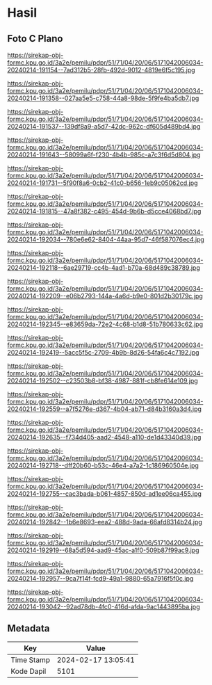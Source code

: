 # Hasil

## Foto C Plano

https://sirekap-obj-formc.kpu.go.id/3a2e/pemilu/pdpr/51/71/04/20/06/5171042006034-20240214-191154--7ad312b5-28fb-492d-9012-4819e6f5c195.jpg

https://sirekap-obj-formc.kpu.go.id/3a2e/pemilu/pdpr/51/71/04/20/06/5171042006034-20240214-191358--027aa5e5-c758-44a8-98de-5f9fe4ba5db7.jpg

https://sirekap-obj-formc.kpu.go.id/3a2e/pemilu/pdpr/51/71/04/20/06/5171042006034-20240214-191537--139df8a9-a5d7-42dc-962c-df605d489bd4.jpg

https://sirekap-obj-formc.kpu.go.id/3a2e/pemilu/pdpr/51/71/04/20/06/5171042006034-20240214-191643--58099a6f-f230-4b4b-985c-a7c3f6d5d804.jpg

https://sirekap-obj-formc.kpu.go.id/3a2e/pemilu/pdpr/51/71/04/20/06/5171042006034-20240214-191731--5f90f8a6-0cb2-41c0-b656-1eb9c05062cd.jpg

https://sirekap-obj-formc.kpu.go.id/3a2e/pemilu/pdpr/51/71/04/20/06/5171042006034-20240214-191815--47a8f382-c495-454d-9b6b-d5cce4068bd7.jpg

https://sirekap-obj-formc.kpu.go.id/3a2e/pemilu/pdpr/51/71/04/20/06/5171042006034-20240214-192034--780e6e62-8404-44aa-95d7-46f587076ec4.jpg

https://sirekap-obj-formc.kpu.go.id/3a2e/pemilu/pdpr/51/71/04/20/06/5171042006034-20240214-192118--6ae29719-cc4b-4ad1-b70a-68d489c38789.jpg

https://sirekap-obj-formc.kpu.go.id/3a2e/pemilu/pdpr/51/71/04/20/06/5171042006034-20240214-192209--e06b2793-144a-4a6d-b9e0-801d2b30179c.jpg

https://sirekap-obj-formc.kpu.go.id/3a2e/pemilu/pdpr/51/71/04/20/06/5171042006034-20240214-192345--e83659da-72e2-4c68-b1d8-51b780633c62.jpg

https://sirekap-obj-formc.kpu.go.id/3a2e/pemilu/pdpr/51/71/04/20/06/5171042006034-20240214-192419--5acc5f5c-2709-4b9b-8d26-54fa6c4c7192.jpg

https://sirekap-obj-formc.kpu.go.id/3a2e/pemilu/pdpr/51/71/04/20/06/5171042006034-20240214-192502--c23503b8-bf38-4987-881f-cb8fe614e109.jpg

https://sirekap-obj-formc.kpu.go.id/3a2e/pemilu/pdpr/51/71/04/20/06/5171042006034-20240214-192559--a7f5276e-d367-4b04-ab71-d84b3160a3d4.jpg

https://sirekap-obj-formc.kpu.go.id/3a2e/pemilu/pdpr/51/71/04/20/06/5171042006034-20240214-192635--f734d405-aad2-4548-a110-de1d43340d39.jpg

https://sirekap-obj-formc.kpu.go.id/3a2e/pemilu/pdpr/51/71/04/20/06/5171042006034-20240214-192718--dff20b60-b53c-46e4-a7a2-1c186960504e.jpg

https://sirekap-obj-formc.kpu.go.id/3a2e/pemilu/pdpr/51/71/04/20/06/5171042006034-20240214-192755--cac3bada-b061-4857-850d-ad1ee06ca455.jpg

https://sirekap-obj-formc.kpu.go.id/3a2e/pemilu/pdpr/51/71/04/20/06/5171042006034-20240214-192842--1b6e8693-eea2-488d-9ada-66afd8314b24.jpg

https://sirekap-obj-formc.kpu.go.id/3a2e/pemilu/pdpr/51/71/04/20/06/5171042006034-20240214-192919--68a5d594-aad9-45ac-a1f0-509b87f99ac9.jpg

https://sirekap-obj-formc.kpu.go.id/3a2e/pemilu/pdpr/51/71/04/20/06/5171042006034-20240214-192957--9ca7f14f-fcd9-49a1-9880-65a7916f5f0c.jpg

https://sirekap-obj-formc.kpu.go.id/3a2e/pemilu/pdpr/51/71/04/20/06/5171042006034-20240214-193042--92ad78db-4fc0-416d-afda-9ac1443895ba.jpg


## Metadata

| Key        | Value               |
| ---------- | ------------------- |
| Time Stamp | 2024-02-17 13:05:41 |
| Kode Dapil | 5101                |



